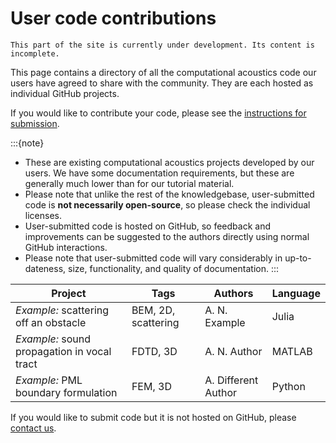 # User code contributions

```{admonition} More content to follow!
This part of the site is currently under development. Its content is incomplete.
```

This page contains a directory of all the computational acoustics code our users have agreed to share with the community. They are each hosted as individual GitHub projects.

If you would like to contribute your code, please see the [instructions for submission](../about/contribute-user-code).

:::{note}
- These are existing computational acoustics projects developed by our users. We have some documentation requirements, but these are generally much lower than for our tutorial material.
- Please note that unlike the rest of the knowledgebase, user-submitted code is **not necessarily open-source**, so please check the individual licenses. 
- User-submitted code is hosted on GitHub, so feedback and improvements can be suggested to the authors directly using normal GitHub interactions. 
- Please note that user-submitted code will vary considerably in up-to-dateness, size, functionality, and quality of documentation.
:::

| Project | Tags | Authors | Language |
| ------- | ---- | ------- | -------- |
| _Example:_ scattering off an obstacle | BEM, 2D, scattering | A. N. Example | Julia |
| _Example:_ sound propagation in vocal tract | FDTD, 3D | A. N. Author | MATLAB |
| _Example:_ PML boundary formulation | FEM, 3D | A. Different Author | Python |

If you would like to submit code but it is not hosted on GitHub, please [contact us](mailto:ukan.ca.knowledgebase@gmail.com).